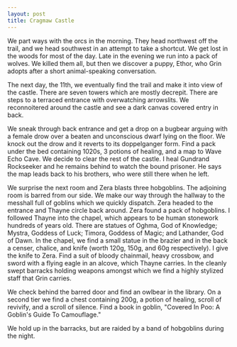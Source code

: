 ```yaml
---
layout: post
title: Cragmaw Castle
---
```

We part ways with the orcs in the morning. They head northwest off the trail, and we head southwest in an attempt to take a shortcut. We get lost in the woods for most of the day. Late in the evening we run into a pack of wolves. We killed them all, but then we discover a puppy, Ethor, who Grin adopts after a short animal-speaking conversation.

The next day, the 11th, we eventually find the trail and make it into view of the castle. There are seven towers which are mostly decrepit. There are steps to a terraced entrance with overwatching arrowslits. We reconnoitered around the castle and see a dark canvas covered entry in back.

We sneak through back entrance and get a drop on a bugbear arguing with a female drow over a beaten and unconscious dwarf lying on the floor. We knock out the drow and it reverts to its doppelganger form. Find a pack under the bed containing 1020s, 3 potions of healing, and a map to Wave Echo Cave. We decide to clear the rest of the castle. I heal Gundrand Rockseeker and he remains behind to watch the bound prisoner. He says the map leads back to his brothers, who were still there when he left.

We surprise the next room and Zera blasts three hobgoblins. The adjoining room is barred from our side. We make our way through the hallway to the messhall full of goblins which we quickly dispatch. Zera headed to the entrance and Thayne circle back around. Zera found a pack of hobgoblins. I followed Thayne into the chapel, which appears to be human stonework hundreds of years old. There are statues of Oghma, God of Knowledge; Mystra, Goddess of Luck; Timora, Goddess of Magic; and Lathander, God of Dawn. In the chapel, we find a small statue in the brazier and in the back a censer, chalice, and knife (worth 120g, 150g, and 60g respectively). I give the knife to Zera. Find a suit of bloody chainmail, heavy crossbow, and sword with a flying eagle in an alcove, which Thayne carries. In the cleanly swept barracks holding weapons amongst which we find a highly stylized staff that Grin carries.

We check behind the barred door and find an owlbear in the library. On a second tier we find a chest containing 200g, a potion of healing, scroll of revivify, and a scroll of silence. Find a book in goblin, "Covered In Poo: A Goblin's Guide To Camouflage."

We hold up in the barracks, but are raided by a band of hobgoblins during the night.
